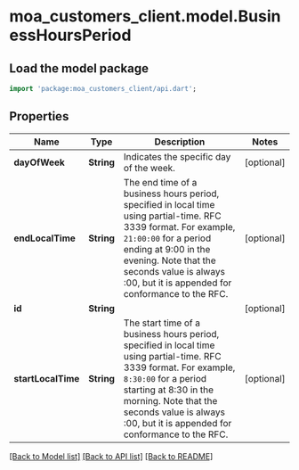 # moa_customers_client.model.BusinessHoursPeriod

## Load the model package
```dart
import 'package:moa_customers_client/api.dart';
```

## Properties
Name | Type | Description | Notes
------------ | ------------- | ------------- | -------------
**dayOfWeek** | **String** | Indicates the specific day  of the week. | [optional] 
**endLocalTime** | **String** | The end time of a business hours period, specified in local time using partial-time. RFC 3339 format. For example, `21:00:00` for a period ending at 9:00 in the evening. Note that the seconds value is always :00, but it is appended for conformance to the RFC. | [optional] 
**id** | **String** |  | [optional] 
**startLocalTime** | **String** | The start time of a business hours period, specified in local time using partial-time. RFC 3339 format. For example, `8:30:00` for a period starting at 8:30 in the morning. Note that the seconds value is always :00, but it is appended for conformance to the RFC. | [optional] 

[[Back to Model list]](../README.md#documentation-for-models) [[Back to API list]](../README.md#documentation-for-api-endpoints) [[Back to README]](../README.md)


